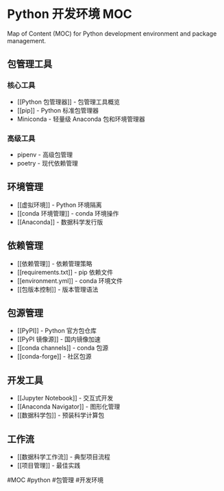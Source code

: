 # Python 开发环境 MOC

Map of Content (MOC) for Python development environment and package management.

## 包管理工具

### 核心工具

- [[Python 包管理器]] - 包管理工具概览
- [[pip]] - Python 标准包管理器
- Miniconda - 轻量级 Anaconda 包和环境管理器

### 高级工具
- pipenv - 高级包管理
- poetry - 现代依赖管理

## 环境管理

- [[虚拟环境]] - Python 环境隔离
- [[conda 环境管理]] - conda 环境操作
- [[Anaconda]] - 数据科学发行版

## 依赖管理

- [[依赖管理]] - 依赖管理策略
- [[requirements.txt]] - pip 依赖文件
- [[environment.yml]] - conda 环境文件
- [[包版本控制]] - 版本管理语法

## 包源管理

- [[PyPI]] - Python 官方包仓库
- [[PyPI 镜像源]] - 国内镜像加速
- [[conda channels]] - conda 包源
- [[conda-forge]] - 社区包源

## 开发工具

- [[Jupyter Notebook]] - 交互式开发
- [[Anaconda Navigator]] - 图形化管理
- [[数据科学包]] - 预装科学计算包

## 工作流

- [[数据科学工作流]] - 典型项目流程
- [[项目管理]] - 最佳实践

#MOC #python #包管理 #开发环境
